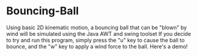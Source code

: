 # Bouncing-Ball
Using basic 2D kinematic motion, a bouncing ball that can be "blown" by wind will be simulated using the Java AWT and swing toolset
If you decide to try and run this program, simply press the "u" key to cause the ball to bounce, and the "w" key to apply a wind force to the ball. Here's a demo!
